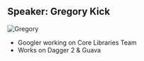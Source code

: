 ## Speaker: Gregory Kick

![Gregory](https://media.licdn.com/media/p/7/005/00e/31d/046ca12.jpg)

* Googler working on Core Libraries Team
* Works on Dagger 2 &amp; Guava

